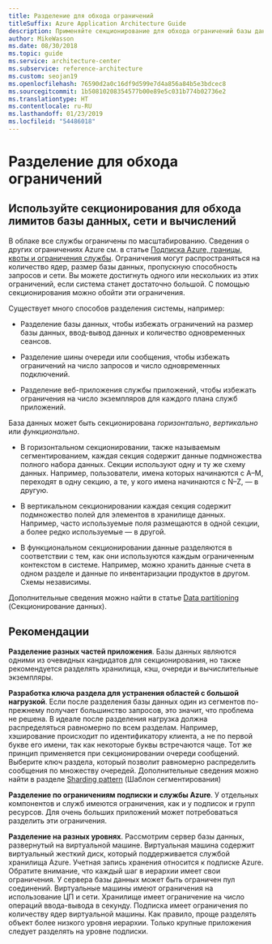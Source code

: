 ```yaml
---
title: Разделение для обхода ограничений
titleSuffix: Azure Application Architecture Guide
description: Применяйте секционирование для обхода ограничений базы данных, сети и вычислений.
author: MikeWasson
ms.date: 08/30/2018
ms.topic: guide
ms.service: architecture-center
ms.subservice: reference-architecture
ms.custom: seojan19
ms.openlocfilehash: 76590d2a0c16df9d599e7d4a856a84b5e3bdcec8
ms.sourcegitcommit: 1b50810208354577b00e89e5c031b774b02736e2
ms.translationtype: HT
ms.contentlocale: ru-RU
ms.lasthandoff: 01/23/2019
ms.locfileid: "54486018"
---
```

# <a name="partition-around-limits"></a>Разделение для обхода ограничений

## <a name="use-partitioning-to-work-around-database-network-and-compute-limits"></a>Используйте секционирования для обхода лимитов базы данных, сети и вычислений

В облаке все службы ограничены по масштабированию. Сведения о других ограничениях Azure см. в статье [Подписка Azure, границы, квоты и ограничения службы][azure-limits]. Ограничения могут распространяться на количество ядер, размер базы данных, пропускную способность запросов и сети. Вы можете достигнуть одного или нескольких из этих ограничений, если система станет достаточно большой. С помощью секционирования можно обойти эти ограничения.

Существует много способов разделения системы, например:

- Разделение базы данных, чтобы избежать ограничений на размер базы данных, ввод-вывод данных и количество одновременных сеансов.

- Разделение шины очереди или сообщения, чтобы избежать ограничений на число запросов и число одновременных подключений.

- Разделение веб-приложения службы приложений, чтобы избежать ограничения на число экземпляров для каждого плана служб приложений.

База данных может быть секционирована *горизонтально*, *вертикально* или *функционально*.

- В горизонтальном секционировании, также называемым сегментированием, каждая секция содержит данные подмножества полного набора данных. Секции используют одну и ту же схему данных. Например, пользователи, имена которых начинаются с А&ndash;M, переходят в одну секцию, а те, у кого имена начинаются с N&ndash;Z, — в другую.

- В вертикальном секционировании каждая секция содержит подмножество полей для элементов в хранилище данных. Например, часто используемые поля размещаются в одной секции, а более редко используемые — в другой.

- В функциональном секционировании данные разделяются в соответствии с тем, как они используются каждым ограниченным контекстом в системе. Например, можно хранить данные счета в одном разделе и данные по инвентаризации продуктов в другом. Схемы независимы.

Дополнительные сведения можно найти в статье [Data partitioning][data-partitioning-guidance] (Секционирование данных).

## <a name="recommendations"></a>Рекомендации

**Разделение разных частей приложения**. Базы данных являются одними из очевидных кандидатов для секционирования, но также рекомендуется разделять хранилища, кэш, очереди и вычислительные экземпляры.

**Разработка ключа раздела для устранения областей с большой нагрузкой**. Если после разделения базы данных один из сегментов по-прежнему получает большинство запросов, это значит, что проблема не решена. В идеале после разделения нагрузка должна распределяться равномерно по всем разделам. Например, хэширование происходит по идентификатору клиента, а не по первой букве его имени, так как некоторые буквы встречаются чаще. Тот же принцип применяется при секционировании очереди сообщений. Выберите ключ раздела, который позволит равномерно распределить сообщения по множеству очередей. Дополнительные сведения можно найти в разделе [Sharding pattern][sharding] (Шаблон сегментирования)

**Разделение по ограничениям подписки и службы Azure**. У отдельных компонентов и служб имеются ограничения, как и у подписок и групп ресурсов. Для очень больших приложений может потребоваться разделить эти ограничения.

**Разделение на разных уровнях**. Рассмотрим сервер базы данных, развернутый на виртуальной машине. Виртуальная машина содержит виртуальный жесткий диск, который поддерживается службой хранилища Azure. Учетная запись хранения относится к подписке Azure. Обратите внимание, что каждый шаг в иерархии имеет свои ограничения. У сервера базы данных может быть ограничен пул соединений. Виртуальные машины имеют ограничения на использование ЦП и сети. Хранилище имеет ограничение на число операций ввода-вывода в секунду. Подписка имеет ограничения по количеству ядер виртуальной машины. Как правило, проще разделять объект более низкого уровня иерархии. Только крупные приложения следует разделять на уровне подписки.

<!-- links -->

[azure-limits]: /azure/azure-subscription-service-limits
[data-partitioning-guidance]: ../../best-practices/data-partitioning.md
[sharding]: ../../patterns/sharding.md
